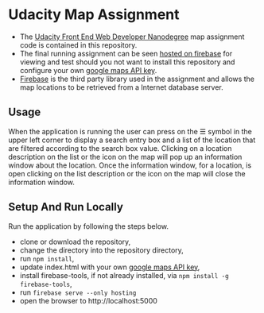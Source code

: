 # Udacity Map Assignment

  - The
    [Udacity Front End Web Developer Nanodegree](https://www.udacity.com/course/front-end-web-developer-nanodegree--nd001)
    map assignment code is contained in this repository.
  - The final running assignment can be seen
    [hosted on firebase](https://maps-a59ca.firebaseapp.com/)
    for viewing and test should you not want to install this repository and
    configure your own
    [google maps API key](https://developers.google.com/maps/documentation/javascript/get-api-key).
  - [Firebase](https://firebase.google.com/)
    is the third party library used in the assignment and allows the map locations
    to be retrieved from a Internet database server.

## Usage

When the application is running the user can press on the &#9776; symbol
in the upper left corner to display a search entry box and a list of the
location that are filtered according to the search box value.
Clicking on a location description on the list or the icon on the map will
pop up an information window about the location.
Once the information window, for a location, is open clicking on the list
description or the icon on the map will close the information window.

## Setup And Run Locally

Run the application by following the steps below.

  - clone or download the repository,
  - change the directory into the repository directory,
  - run `npm install`,
  - update index.html with your own
    [google maps API key](https://developers.google.com/maps/documentation/javascript/get-api-key),
  - install firebase-tools, if not already installed, via
    `npm install -g firebase-tools`,
  - run `firebase serve --only hosting`
  - open the browser to http://localhost:5000
